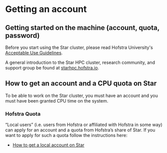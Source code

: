 # Getting an account

## Getting started on the machine (account, quota, password)

Before you start using the Star cluster, please read Hofstra University's [Acceptable Use Guidelines](http://www.hofstra.edu/scs/aug).

A general introduction to the Star HPC cluster, research community, and support group be found at [starhpc.hofstra.io](https://starhpc.hofstra.io).

## How to get an account and a CPU quota on Star

To be able to work on the Star cluster, you must have an account and you must have been granted CPU time on the system.

### Hofstra Quota

“Local users” (i.e. users from Hofstra or affiliated with Hofstra in some
way) can apply for an account and a quota from Hofstra’s share of Star. If
you want to apply for such a quota follow the instructions here:

* [How to get a local account on Star](huquota.html)
